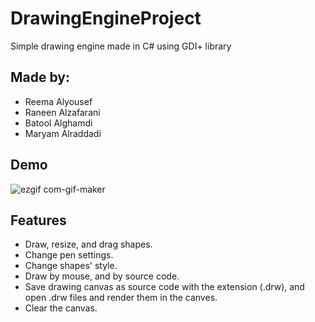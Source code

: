 


# DrawingEngineProject
Simple drawing engine made in C# using GDI+ library

## Made by:
- Reema Alyousef
- Raneen Alzafarani
- Batool Alghamdi
- Maryam Alraddadi


## Demo

![ezgif com-gif-maker](https://user-images.githubusercontent.com/82464731/124358447-00cae980-dc29-11eb-941c-fcc1234ab9f6.gif)





## Features 
- Draw, resize, and drag shapes.
- Change pen settings.
- Change shapes' style.
- Draw by mouse, and by source code.
- Save drawing canvas as source code with the extension (.drw), and open .drw files and render them in the canves.
- Clear the canvas.
